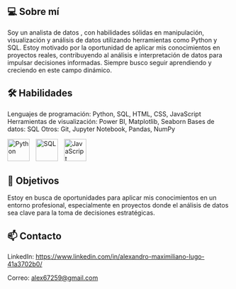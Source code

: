 ## 💻 Sobre mí

Soy un analista de datos , con habilidades sólidas en manipulación, visualización y análisis de datos utilizando herramientas como Python y SQL. Estoy motivado por la oportunidad de aplicar mis conocimientos en proyectos reales, contribuyendo al análisis e interpretación de datos para impulsar decisiones informadas. Siempre busco seguir aprendiendo y creciendo en este campo dinámico.

## 🛠️ Habilidades

Lenguajes de programación: Python, SQL, HTML, CSS, JavaScript
Herramientas de visualización: Power BI, Matplotlib, Seaborn
Bases de datos: SQL
Otros: Git, Jupyter Notebook, Pandas, NumPy

<img src="https://img.icons8.com/color/48/000000/python.png" alt="Python" width="50" height="50" style="display: inline-block; margin-right: 10px;"/>
<img src="https://img.icons8.com/color/48/000000/sql.png" alt="SQL" width="50" height="50" style="display: inline-block; margin-right: 10px;"/>
<img src="https://img.icons8.com/color/48/000000/javascript.png" alt="JavaScript" width="50" height="50" style="display: inline-block;"/>

## 🎯 Objetivos

Estoy en busca de oportunidades para aplicar mis conocimientos en un entorno profesional, especialmente en proyectos donde el análisis de datos sea clave para la toma de decisiones estratégicas.

## 📫 Contacto

LinkedIn: https://www.linkedin.com/in/alexandro-maximiliano-lugo-41a3702b0/

Correo: alex67259@gmail.com
